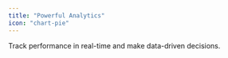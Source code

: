 ```yaml
---
title: "Powerful Analytics"
icon: "chart-pie"
---
```


Track performance in real-time and make data-driven decisions.
